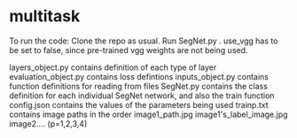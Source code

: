 # multitask
To run the code:
Clone the repo as usual. Run SegNet.py . use_vgg has to be set to false, since pre-trained vgg weights are not being used. 

layers_object.py contains definition of each type of layer
evaluation_object.py contains loss defintions
inputs_object.py contains function definitions for reading from files
SegNet.py contains the class definition for each individual SegNet network, and also the train function
config.json contains the values of the parameters being used
trainp.txt contains image paths in the order image1_path.jpg image1's_label_image.jpg image2....  (p=1,2,3,4)
